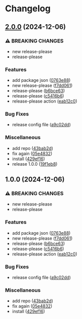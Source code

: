 # Changelog

## [2.0.0](https://github.com/resmall/release-please-test/compare/v1.0.0...v2.0.0) (2024-12-06)


### ⚠ BREAKING CHANGES

* new release-please
* release-please

### Features

* add package json ([0763e88](https://github.com/resmall/release-please-test/commit/0763e8895f18d049907af5a2f22d581020fa46dc))
* new release-please ([f7dd061](https://github.com/resmall/release-please-test/commit/f7dd061a08395bc94c3300a7338ec526167cd107))
* release-please ([b6bce63](https://github.com/resmall/release-please-test/commit/b6bce638490e21a73c7684e73450d09883ab5d00))
* release-please ([c5416b6](https://github.com/resmall/release-please-test/commit/c5416b64544d631bde2c3ea584d759e666a1ac06))
* release-please action ([eab12c0](https://github.com/resmall/release-please-test/commit/eab12c01f5fe4dd626d068a5902082bd08ef3f06))


### Bug Fixes

* release config file ([a9c02dd](https://github.com/resmall/release-please-test/commit/a9c02dd6052983561b50455b4b47811902ef4fb7))


### Miscellaneous

* add repo ([43bab2d](https://github.com/resmall/release-please-test/commit/43bab2d5b559c9f2117b73062478f3217c137821))
* fix again ([05e4832](https://github.com/resmall/release-please-test/commit/05e483245a0aee005afa30d69d6321046f2714a5))
* install ([429ef16](https://github.com/resmall/release-please-test/commit/429ef1645bdaada7d1801966ab223982904e1122))
* release 1.0.0 ([19f1eb8](https://github.com/resmall/release-please-test/commit/19f1eb8d9db9b612415b7f4243358c777c6ca5a5))

## 1.0.0 (2024-12-06)


### ⚠ BREAKING CHANGES

* new release-please
* release-please

### Features

* add package json ([0763e88](https://github.com/resmall/release-please-test/commit/0763e8895f18d049907af5a2f22d581020fa46dc))
* new release-please ([f7dd061](https://github.com/resmall/release-please-test/commit/f7dd061a08395bc94c3300a7338ec526167cd107))
* release-please ([b6bce63](https://github.com/resmall/release-please-test/commit/b6bce638490e21a73c7684e73450d09883ab5d00))
* release-please ([c5416b6](https://github.com/resmall/release-please-test/commit/c5416b64544d631bde2c3ea584d759e666a1ac06))
* release-please action ([eab12c0](https://github.com/resmall/release-please-test/commit/eab12c01f5fe4dd626d068a5902082bd08ef3f06))


### Bug Fixes

* release config file ([a9c02dd](https://github.com/resmall/release-please-test/commit/a9c02dd6052983561b50455b4b47811902ef4fb7))


### Miscellaneous

* add repo ([43bab2d](https://github.com/resmall/release-please-test/commit/43bab2d5b559c9f2117b73062478f3217c137821))
* fix again ([05e4832](https://github.com/resmall/release-please-test/commit/05e483245a0aee005afa30d69d6321046f2714a5))
* install ([429ef16](https://github.com/resmall/release-please-test/commit/429ef1645bdaada7d1801966ab223982904e1122))
